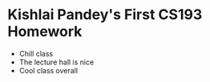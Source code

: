 # Kishlai Pandey's First CS193 Homework

- Chill class
- The lecture hall is nice
- Cool class overall
